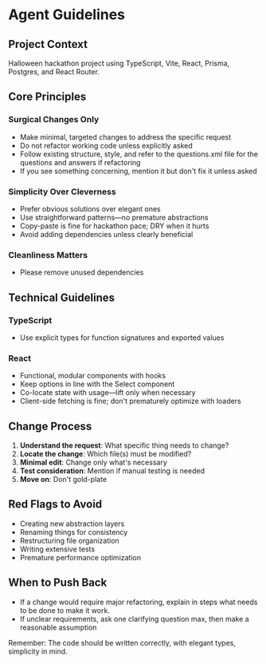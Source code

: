 # Agent Guidelines

## Project Context
Halloween hackathon project using TypeScript, Vite, React, Prisma, Postgres, and React Router.

## Core Principles

### Surgical Changes Only

- Make minimal, targeted changes to address the specific request
- Do not refactor working code unless explicitly asked
- Follow existing structure, style, and refer to the questions.xml file for the questions and answers if refactoring
- If you see something concerning, mention it but don't fix it unless asked

### Simplicity Over Cleverness

- Prefer obvious solutions over elegant ones
- Use straightforward patterns—no premature abstractions
- Copy-paste is fine for hackathon pace; DRY when it hurts
- Avoid adding dependencies unless clearly beneficial

### Cleanliness Matters

- Please remove unused dependencies

## Technical Guidelines

### TypeScript

- Use explicit types for function signatures and exported values

### React

- Functional, modular components with hooks
- Keep options in line with the Select component
- Co-locate state with usage—lift only when necessary
- Client-side fetching is fine; don't prematurely optimize with loaders

## Change Process

1. **Understand the request**: What specific thing needs to change?
2. **Locate the change**: Which file(s) must be modified?
3. **Minimal edit**: Change only what's necessary
4. **Test consideration**: Mention if manual testing is needed
5. **Move on**: Don't gold-plate

## Red Flags to Avoid

- Creating new abstraction layers
- Renaming things for consistency
- Restructuring file organization
- Writing extensive tests
- Premature performance optimization

## When to Push Back

- If a change would require major refactoring, explain in steps
what needs to be done to make it work.
- If unclear requirements, ask one clarifying question max, then make a reasonable assumption

Remember: The code should be written correctly, with elegant types, simplicity in mind.
